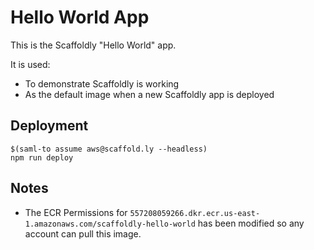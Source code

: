 # Hello World App

This is the Scaffoldly "Hello World" app.

It is used:

- To demonstrate Scaffoldly is working
- As the default image when a new Scaffoldly app is deployed

## Deployment

```
$(saml-to assume aws@scaffold.ly --headless)
npm run deploy
```

## Notes

- The ECR Permissions for `557208059266.dkr.ecr.us-east-1.amazonaws.com/scaffoldly-hello-world` has been modified so any account can pull this image.
